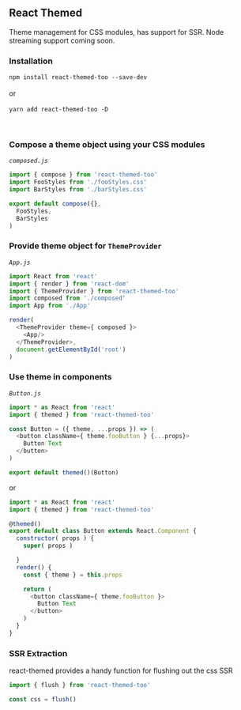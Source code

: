 ## React Themed

Theme management for CSS modules, has support for SSR. Node streaming support coming soon.

### Installation  
`npm install react-themed-too --save-dev`
<br/>  
or  
<br/>
`yarn add react-themed-too -D`

<br/>

### Compose a theme object using your CSS modules

*`composed.js`*
```javascript
import { compose } from 'react-themed-too'
import FooStyles from './fooStyles.css'
import BarStyles from './barStyles.css'

export default compose({},
  FooStyles,
  BarStyles
)
```

### Provide theme object for `ThemeProvider`

*`App.js`*
```js
import React from 'react'
import { render } from 'react-dom'
import { ThemeProvider } from 'react-themed-too'
import composed from './composed'
import App from './App'

render(
  <ThemeProvider theme={ composed }>
    <App/>
  </ThemeProvider>,
  document.getElementById('root')
)
```

### Use theme in components

*`Button.js`*
```js
import * as React from 'react'
import { themed } from 'react-themed-too'

const Button = ({ theme, ...props }) => (
  <button className={ theme.fooButton } {...props}>
    Button Text
  </button>
)

export default themed()(Button)
```

or

```js
import * as React from 'react'
import { themed } from 'react-themed-too'

@themed()
export default class Button extends React.Component {
  constructor( props ) {
    super( props )

  }
  render() {
    const { theme } = this.props

    return (
      <button className={ theme.fooButton }>
        Button Text
      </button>
    )
  }
}
```

### SSR Extraction
react-themed provides a handy function for flushing out the css SSR
```js
import { flush } from 'react-themed-too'

const css = flush()
```